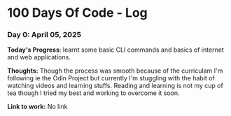 # 100 Days Of Code - Log

### Day 0: April 05, 2025

**Today's Progress**: learnt some basic CLI commands and basics of internet and web applications.

**Thoughts:** Though the process was smooth because of the curriculam I'm following ie the Odin Project but currently I'm stuggling with the habit of watching videos and learning stuffs. Reading and learning is not my cup of tea though I tried my best and working to overcome it soon.

**Link to work:** No link

